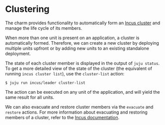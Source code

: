 # Clustering

The charm provides functionality to automatically form an [Incus cluster](https://linuxcontainers.org/incus/docs/main/explanation/clustering/) and manage the life cycle of its members.

When more than one unit is present on an application, a cluster is automatically formed. Therefore, we can create a new cluster by deploying multiple units upfront or by adding new units to an existing standalone deployment.

The state of each cluster member is displayed in the output of `juju status`. To get a more detailed view of the state of the cluster (the equivalent of running `incus cluster list`), use the `cluster-list` action:

```shell
$ juju run incus/leader cluster-list
```

The action can be executed on any unit of the application, and will yield the same result for all units.

We can also evacuate and restore cluster members via the `evacuate` and `restore` actions. For more information about evacuating and restoring members of a cluster, refer to the [Incus documentation](https://linuxcontainers.org/incus/docs/main/howto/cluster_manage/#evacuate-and-restore-cluster-members).
